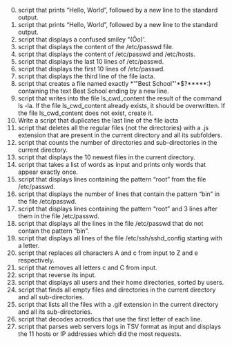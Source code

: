 0. script that prints “Hello, World”, followed by a new line to the standard output.
1. script that prints “Hello, World”, followed by a new line to the standard output.
2. script that displays a confused smiley "(Ôo)'.
3. script that displays the content of the /etc/passwd file.
4. script that displays the content of /etc/passwd and /etc/hosts.
5. script that displays the last 10 lines of /etc/passwd.
6. script that displays the first 10 lines of /etc/passwd.
7. script that displays the third line of the file iacta.
8. script that creates a file named exactly *\'"Best School"'\*$?*****:) containing the text Best School ending by a new line.
9. script that writes into the file ls_cwd_content the result of the command ls -la. If the file ls_cwd_content already exists, it should be overwritten. If the file ls_cwd_content does not exist, create it.
10. Write a script that duplicates the last line of the file iacta
11. script that deletes all the regular files (not the directories) with a .js extension that are present in the current directory and all its subfolders.
12. script that counts the number of directories and sub-directories in the current directory.
13. script that displays the 10 newest files in the current directory.
14. script that takes a list of words as input and prints only words that appear exactly once.
15. script that displays lines containing the pattern “root” from the file /etc/passwd.
16. script that displays the number of lines that contain the pattern “bin” in the file /etc/passwd.
17. script that displays lines containing the pattern “root” and 3 lines after them in the file /etc/passwd.
18. script that displays all the lines in the file /etc/passwd that do not contain the pattern “bin”.
19. script that displays all lines of the file /etc/ssh/sshd_config starting with a letter.
20. script that replaces all characters A and c from input to Z and e respectively.
21. script that removes all letters c and C from input.
22. script that reverse its input.
23. script that displays all users and their home directories, sorted by users.
24. script that finds all empty files and directories in the current directory and all sub-directories.
25. script that lists all the files with a .gif extension in the current directory and all its sub-directories.
26. script that decodes acrostics that use the first letter of each line.
27. script that parses web servers logs in TSV format as input and displays the 11 hosts or IP addresses which did the most requests.
